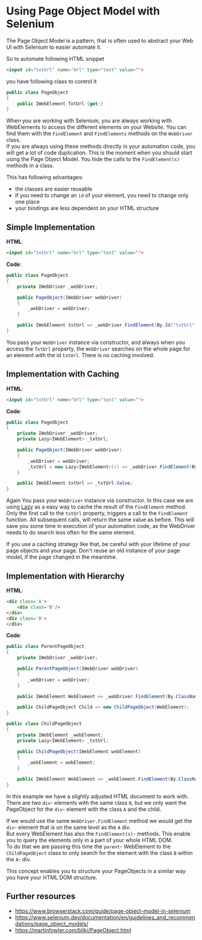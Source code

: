 # Using Page Object Model with Selenium

The Page Object Model is a pattern, that is often used to abstract your Web UI with Selenium to easier automate it.

So to automate following HTML snippet

``` html
<input id="txtUrl" name="Url" type="text" value="">
```

you have following class to control it

``` csharp
public class PageObject
{
    public IWebElement TxtUrl {get;}
}
```

When you are working with Selenium, you are always working with WebElements to access the different elements on your Website. You can find them with the `FindElement` and `FindElements` methods on the `WebDriver` class.  
If you are always using these methods directly in your automation code, you will get a lot of code duplication. This is the moment when you should start using the Page Object Model.
You hide the calls to the `FindElement(s)` methods in a class.

This has following advantages:

- the classes are easier reusable
- if you need to change an `id` of your element, you need to change only one place
- your bindings are less dependent on your HTML structure

## Simple Implementation

**HTML**:

``` html
<input id="txtUrl" name="Url" type="text" value="">
```

**Code**:

``` csharp
public class PageObject
{
    private IWebDriver _webDriver;

    public PageObject(IWebDriver webDriver)
    {
        _webDriver = webDriver;
    }

    public IWebElement txtUrl => _webDriver.FindElement(By.Id("txtUrl"));
}
```

You pass your `WebDriver` instance via constructor, and always when you access the `TxtUrl` property, the `WebDriver` searches on the whole page for an element with the id `txtUrl`. There is no caching involved.

## Implementation with Caching

**HTML**:

``` html
<input id="txtUrl" name="Url" type="text" value="">
```

**Code**:

``` csharp
public class PageObject
{
    private IWebDriver _webDriver;
    private Lazy<IWebElement> _txtUrl;

    public PageObject(IWebDriver webDriver)
    {
        _webDriver = webDriver;
        _txtUrl = new Lazy<IWebElement>(() => _webDriver.FindElement(By.Id("txtUrl")));
    }

    public IWebElement txtUrl => _txtUrl.Value;
}
```

Again You pass your `WebDriver` instance via constructor. In this case we are using [Lazy](https://docs.microsoft.com/en-us/dotnet/api/system.lazy-1) as a easy way to cache the result of the `FindElement` method.  
Only the first call to the `txtUrl` property, triggers a call to the `FindElement` function. All subsequent calls, will return the same value as before. 
This will save you some time in execution of your automation code, as the WebDriver needs to do search less often for the same element.

If you use a caching strategy like that, be careful with your lifetime of your page objects and your page. Don't reuse an old instance of your page model, if the page changed in the meantime.

## Implementation with Hierarchy

**HTML**:

``` html
<div class='A'>
    <div class='B'/>
</div>
<div class='B'>
</div>
```

**Code**:

``` csharp
public class ParentPageObject
{
    private IWebDriver _webDriver;

    public ParentPageObject(IWebDriver webDriver)
    {
        _webDriver = webDriver;
    }

    public IWebElement WebElement => _webDriver.FindElement(By.ClassName("A"));

    public ChildPageObject Child => new ChildPageObject(WebElement);
}

public class ChildPageObject
{
    private IWebElement _webElement;
    private Lazy<IWebElement> _txtUrl;

    public ChildPageObject(IWebElement webElement)
    {
        _webElement = webElement;
    }

    public IWebElement WebElement => _webElement.FindElement(By.ClassName("B"));
}

```

In this example we have a slightly adjusted HTML document to work with. There are two `div`- elements with the same class `B`, but we only want the PageObject for the `div`- element with the class `A` and the child.  

If we would use the same `WebDriver.FindElement` method we would get the `div`- element that is on the same level as the `A` div.  
But every WebElement has also the `FindElement(s)`- methods. This enable you to query the elements only in a part of your whole HTML DOM.  
To do that  we are passing this time the `parent`- WebElement to the `ChildPageObject` class to only search for the element with the class `B` within the `A`- div.  

This concept enables you to structure your PageObjects in a similar way you have your HTML DOM structure.

## Further resources

- <https://www.browserstack.com/guide/page-object-model-in-selenium>
- <https://www.selenium.dev/documentation/en/guidelines_and_recommendations/page_object_models/>
- <https://martinfowler.com/bliki/PageObject.html>
